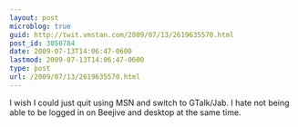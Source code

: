 ```yaml
---
layout: post
microblog: true
guid: http://twit.vmstan.com/2009/07/13/2619635570.html
post_id: 3050784
date: 2009-07-13T14:06:47-0600
lastmod: 2009-07-13T14:06:47-0600
type: post
url: /2009/07/13/2619635570.html
---
```

I wish I could just quit using MSN and switch to GTalk/Jab. I hate not being able to be logged in on Beejive and desktop at the same time.

